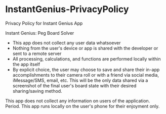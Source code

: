 # InstantGenius-PrivacyPolicy
Privacy Policy for Instant Genius App


Instant Genius: Peg Board Solver
- This app does not collect any user data whatsoever
- Nothing from the user's device or app is shared with the developer or sent to a remote server
- All processing, calculations, and functions are performed locally within the app itself
- By explicit choice, the user may choose to save and share their in-app accomplishments to their camera roll or with a friend via social media, iMessage/SMS, email, etc. This will be the only data shared via a screenshot of the final user's board state with their desired sharing/saving method.


This app does not collect any information on users of the application. Period.
This app runs locally on the user's phone for their enjoyment only.
